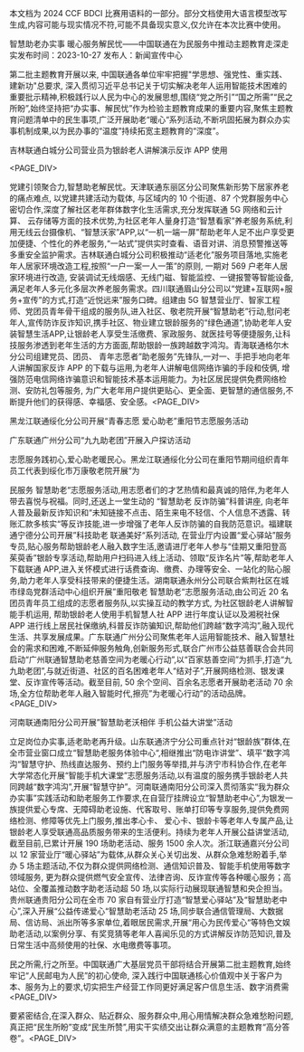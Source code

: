 本文档为 2024 CCF BDCI 比赛用语料的一部分。部分文档使用大语言模型改写生成,内容可能与现实情况不符,可能不具备现实意义,仅允许在本次比赛中使用。

智慧助老办实事 暖心服务解民忧——中国联通在为民服务中推动主题教育走深走实发布时间：2023-10-27 发布人：新闻宣传中心

第二批主题教育开展以来, 中国联通各单位牢牢把握"学思想、强党性、重实践、建新功"总要求, 深入贯彻习近平总书记关于切实解决老年人运用智能技术困难的重要批示精神,积极践行以人民为中心的发展思想,围绕“党之所引”“国之所需”“民之所盼”,始终坚持把“办实事、解民忧”作为检验主题教育成果的重要内容,聚焦主题教育问题清单中的民生事项,广泛开展助老“暖心“系列活动,不断巩固拓展为群众办实事机制成果,以为民办事的“温度”持续拓宽主题教育的“深度”。

<!-- Media -->

<!-- figureText: 爱心专座 导盲犬准入 -->

吉林联通白城分公司营业员为银龄老人讲解演示反诈 APP 使用

<PAGE_DIV> 

<!-- Media -->

党建引领聚合力,智慧助老解民忧。天津联通东丽区分公司聚焦新形势下居家养老的痛点难点, 以党建共建活动为载体, 与区域内的 10 个街道、87 个党群服务中心密切合作,深度了解社区老年群体数字化生活需求,充分发挥联通 5G 网络和云计算、 云存储等方面的技术优势,为社区老年人量身打造“智慧看家”养老服务系统,利用无线云台摄像机、“智慧沃家”APP,以“一机一端一屏”帮助老年人足不出户享受更加便捷、个性化的养老服务,“一站式”提供实时查看、语音对讲、消息预警推送等多重安全监护需求。吉林联通白城分公司积极推动“适老化”服务项目落地,实施老年人居家环境改造工程,按照“一户一案一人一策”的原则, 一期对 569 户老年人居家环境进行改造, 安装调试无线烟感、无线门磁、智能监控、一键报警等智能设备, 满足老年人多元化多层次养老服务需求。四川联通眉山分公司以“党建+互联网+服务+宣传”的方式,打造“近悦远来”服务口碑。组建由 5G 智慧营业厅、智家工程师、党团员青年骨干组成的服务队,进入社区、敬老院开展“智慧助老”行动,慰问老年人,宣传防诈反诈知识,携手社区、物业建立银龄服务的“绿色通道”,协助老年人安装智慧生活APP,让银龄老人享受生活缴费、家政服务、就医挂号等便捷服务,让科技服务渗透到老年生活的方方面面,帮助银龄一族跨越数字鸿沟。青海联通格尔木分公司组建党员、团员、 青年志愿者”助老服务”先锋队,一对一、手把手地向老年人讲解国家反诈 APP 的下载与运用,为老年人讲解电信网络诈骗的手段和伎俩, 增强防范电信网络诈骗意识和智能技术基本运用能力。为社区居民提供免费网络检测、安防礼包等服务, 为广大老年用户提供更贴心、更全面、更智慧的通信服务,不断提升他们的获得感、幸福感、安全感。<PAGE_DIV> 

<!-- Media -->

黑龙江联通绥化分公司开展“青春志愿 爱心助老”重阳节志愿服务活动

广东联通广州分公司“九九助老团”开展入户探访活动

<!-- Media -->

志愿服务践初心,爱心助老暖民心。黑龙江联通绥化分公司在重阳节期间组织青年员工代表到绥化市万康敬老院开展“为

民服务 智慧助老“志愿服务活动,用志愿者们的才艺热情和最真诚的陪伴,为老年人带去喜悦与祝福。同时,还送上一堂生动的 “智慧助老 反诈防骗”科普讲座, 向老年人普及最新反诈知识和“未知链接不点击、陌生来电不轻信、个人信息不透露、转账汇款多核实“等反诈技能,进一步增强了老年人反诈防骗的自我防范意识。福建联通宁德分公司开展”科技助老 联通美好“系列活动, 在营业厅内设置“爱心驿站”服务专员,贴心服务帮助银龄老人融入数字生活,邀请进厅老年人参与“佳期又重阳登高茱萸香”银龄专享活动,帮助用户扫码进入线上活动、领取“反诈名片”等,帮助老年人下载联通 APP,进入关怀模式进行话费查询、缴费、办理等安全、一站化的贴心服务,助力老年人享受科技带来的便捷生活。湖南联通永州分公司联合紫荆社区在城市绿岛党群活动中心组织开展”重阳敬老 智慧助老“志愿服务活动,由公司近 20 名团员青年员工组成的志愿者服务队,以实操互动的教学方式, 为社区银龄老人讲解智能手机运用, 帮助银龄老人使用手机智慧人社 APP 进行年度认证以及湘税社保 APP 进行线上居民社保缴纳,科普反诈防骗知识,帮助他们跨越“数字鸿沟”,融入现代生活、共享发展成果。广东联通广州分公司聚焦老年人运用智能技术、融入智慧社会的需求和困难,不断延伸服务触角,创新服务形式,联合广州市公益慈善联合会共同启动“广州联通智慧助老慈善空间为老暖心行动”,以“百家慈善空间”为抓手,打造“九九助老团”,与就近街道、社区的百名困难老年人“结对子”,开展网络检测、银发课堂、反诈宣传等活动。截至目前, 50 余个空间、百余名志愿者开展助老活动 70 余场,全方位帮助老年人融入智能时代,擦亮”为老暖心行动”的活动品牌。<PAGE_DIV> 

<!-- Media -->

<!-- figureText: 经济相伴 手机公益大讲堂 -->

河南联通南阳分公司开展”智慧助老沃相伴 手机公益大讲堂”活动

<!-- Media -->

立足岗位办实事,适老助老再升级。山东联通济宁分公司重点针对“银龄族”群体,在全市营业窗口成立“智慧助老服务体验中心“,相继推出“防电诈讲堂”、填平“数字鸿沟“智慧守护、热线直达服务、预约上门服务等举措,并与济宁市科协合作,在老年大学常态化开展“智能手机大课堂”志愿服务活动,以有温度的服务携手银龄老人共同跨越“数字鸿沟”,开展“智慧守护”。河南联通南阳分公司深入贯彻落实“我为群众办实事”实践活动和助老服务工作要求,在自营厅挂牌设立“智慧助老中心”,为银发一族提供爱心专席、无障碍助老设施、代客取号、账单打印等专享服务,提供免费网络检测、修障等优先上门服务,推出孝心卡、 爱心卡、银龄卡等老年人专属产品,让银龄老人享受联通高品质服务带来的生活便利。持续为老年人开展公益讲堂活动,截至目前,已累计开展 190 场助老活动、服务 1500 余人次。浙江联通嘉兴分公司以 12 家营业厅“暖心驿站”为载体,从群众关心关切出发、从群众急难愁盼着手,举办 5 场主题活动,不仅为群众提供网络检测、通信知识普及、智能手机使用等数字领域服务, 更为群众提供燃气安全宣传、法律咨询、反诈宣传等各种暖心服务；高站位、全覆盖推动数字助老活动超 50 场,以实际行动展现联通智慧和央企担当。贵州联通贵阳分公司在全市 70 家自有营业厅打造“智慧爱心驿站”及“智慧助老中心”,深入开展“公益传递爱心“智慧助老活动 25 场,同步联合通信管理局、大数据局、信访局、派出所等多家单位,着眼居民需求,开展“用心为民传爱心“等特色文娱助老活动,以案例分享、有奖竞猜等老年人喜闻乐见的方式讲解反诈防范知识,普及日常生活中高频使用的社保、水电缴费等事项。

民之所需,行之所至。中国联通广大基层党员干部将结合开展第二批主题教育,始终牢记“人民邮电为人民”的初心使命, 深入践行中国联通核心价值观中关于客户为本、服务为上的要求,切实把生产经营工作同更好满足客户信息生活、数字消费需<PAGE_DIV> 

要紧密结合,在深入群众、贴近群众、服务群众中,用心用情解决群众急难愁盼问题,真正把“民生所盼”变成“民生所赞”,用实干实绩交出让群众满意的主题教育“高分答卷”。<PAGE_DIV> 